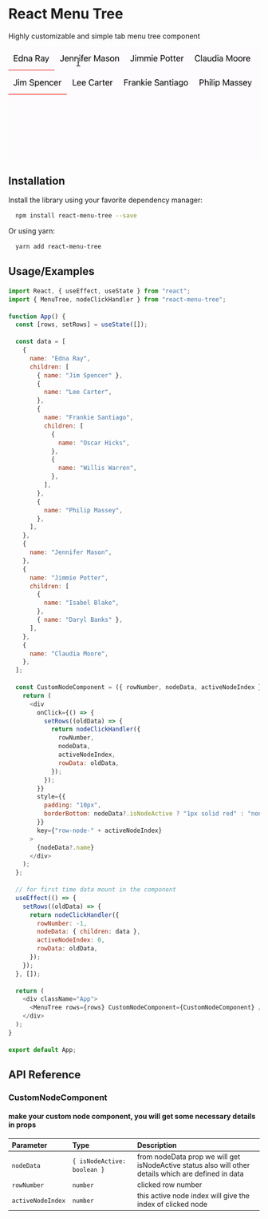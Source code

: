 
# React Menu Tree

Highly customizable and simple tab menu tree component 

![](https://github.com/GM1957/react-menu-tree/blob/main/assets/menu-tree-example.gif)
## Installation

Install the library using your favorite dependency manager:

```bash
  npm install react-menu-tree --save
```

Or using yarn:

```bash
  yarn add react-menu-tree
```
        
## Usage/Examples

```javascript
import React, { useEffect, useState } from "react";
import { MenuTree, nodeClickHandler } from "react-menu-tree";

function App() {
  const [rows, setRows] = useState([]);

  const data = [
    {
      name: "Edna Ray",
      children: [
        { name: "Jim Spencer" },
        {
          name: "Lee Carter",
        },
        {
          name: "Frankie Santiago",
          children: [
            {
              name: "Oscar Hicks",
            },
            {
              name: "Willis Warren",
            },
          ],
        },
        {
          name: "Philip Massey",
        },
      ],
    },
    {
      name: "Jennifer Mason",
    },
    {
      name: "Jimmie Potter",
      children: [
        {
          name: "Isabel Blake",
        },
        { name: "Daryl Banks" },
      ],
    },
    {
      name: "Claudia Moore",
    },
  ];

  const CustomNodeComponent = ({ rowNumber, nodeData, activeNodeIndex }) => {
    return (
      <div
        onClick={() => {
          setRows((oldData) => {
            return nodeClickHandler({
              rowNumber,
              nodeData,
              activeNodeIndex,
              rowData: oldData,
            });
          });
        }}
        style={{
          padding: "10px",
          borderBottom: nodeData?.isNodeActive ? "1px solid red" : "none",
        }}
        key={"row-node-" + activeNodeIndex}
      >
        {nodeData?.name}
      </div>
    );
  };

  // for first time data mount in the component 
  useEffect(() => {
    setRows((oldData) => {
      return nodeClickHandler({
        rowNumber: -1,
        nodeData: { children: data },
        activeNodeIndex: 0,
        rowData: oldData,
      });
    });
  }, []);

  return (
    <div className="App">
      <MenuTree rows={rows} CustomNodeComponent={CustomNodeComponent} />
    </div>
  );
}

export default App;


```


## API Reference

### CustomNodeComponent

#### make your custom node component, you will get some necessary details in props 

| Parameter | Type     | Description                |
| :-------- | :------- | :------------------------- |
| `nodeData` | `{ isNodeActive: boolean }` | from nodeData prop we will get isNodeActive status also will other details which are defined in data |
| `rowNumber` | `number` | clicked row number |
| `activeNodeIndex` | `number` | this active node index will give the index of clicked node |


